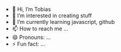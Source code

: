 - 👋 Hi, I’m Tobias
- 👀 I’m interested in creating stuff
- 🌱 I’m currently learning javascript, github
- 📫 How to reach me ...
- 😄 Pronouns: ...
- ⚡ Fun fact: ...

<!---
claar2024/claar2024 is a ✨ special ✨ repository because its `README.md` (this file) appears on your GitHub profile.
You can click the Preview link to take a look at your changes.
--->
